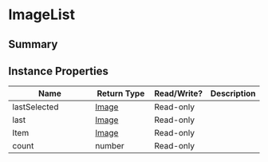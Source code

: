 
# ImageList

## Summary



## Instance Properties

<table>
<thead><tr><th width="225">Name</th><th width="160">Return Type</th><th width="80">Read/Write?</th><th>Description</th></tr></thead>
<tbody>
<tr><td>lastSelected</td><td><a href="image.md">Image</a></td><td>Read-only</td><td></td></tr>
<tr><td>last</td><td><a href="image.md">Image</a></td><td>Read-only</td><td></td></tr>
<tr><td>Item</td><td><a href="image.md">Image</a></td><td>Read-only</td><td></td></tr>
<tr><td>count</td><td>number</td><td>Read-only</td><td></td></tr>
</tbody></table>




